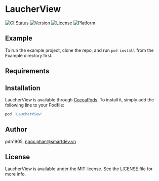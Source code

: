 # LaucherView

[![CI Status](http://img.shields.io/travis/pdn1905/LaucherView.svg?style=flat)](https://travis-ci.org/pdn1905/LaucherView)
[![Version](https://img.shields.io/cocoapods/v/LaucherView.svg?style=flat)](http://cocoapods.org/pods/LaucherView)
[![License](https://img.shields.io/cocoapods/l/LaucherView.svg?style=flat)](http://cocoapods.org/pods/LaucherView)
[![Platform](https://img.shields.io/cocoapods/p/LaucherView.svg?style=flat)](http://cocoapods.org/pods/LaucherView)

## Example

To run the example project, clone the repo, and run `pod install` from the Example directory first.

## Requirements

## Installation

LaucherView is available through [CocoaPods](http://cocoapods.org). To install
it, simply add the following line to your Podfile:

```ruby
pod 'LaucherView'
```

## Author

pdn1905, ngoc.phan@smartdev.vn

## License

LaucherView is available under the MIT license. See the LICENSE file for more info.
